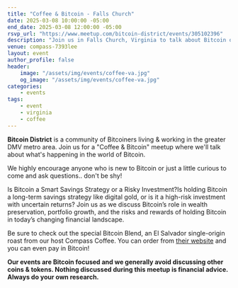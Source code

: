 ```yaml
---
title: "Coffee & Bitcoin - Falls Church"
date: 2025-03-08 10:00:00 -05:00
end_date: 2025-03-08 12:00:00 -05:00
rsvp_url: "https://www.meetup.com/bitcoin-district/events/305102396"
description: "Join us in Falls Church, Virginia to talk about Bitcoin over coffee!"
venue: compass-7393lee
layout: event
author_profile: false
header:
    image: "/assets/img/events/coffee-va.jpg"
    og_image: "/assets/img/events/coffee-va.jpg"
categories:
    - events
tags:
    - event
    - virginia
    - coffee
---
```


**Bitcoin District** is a community of Bitcoiners living & working in the greater DMV metro area. Join us for a "Coffee & Bitcoin" meetup where we'll talk about what's happening in the world of Bitcoin.

We highly encourage anyone who is new to Bitcoin or just a little curious to come and ask questions.. don't be shy!

Is Bitcoin a Smart Savings Strategy or a Risky Investment?Is holding Bitcoin a long-term savings strategy like digital gold, or is it a high-risk investment with uncertain returns? Join us as we discuss Bitcoin’s role in wealth preservation, portfolio growth, and the risks and rewards of holding Bitcoin in today’s changing financial landscape.

Be sure to check out the special Bitcoin Blend, an El Salvador single-origin roast from our host Compass Coffee. You can order from [their website](https://www.compasscoffee.com/products/bitcoin-blend) and you can even pay in Bitcoin!  

**Our events are Bitcoin focused and we generally avoid discussing other coins & tokens. Nothing discussed during this meetup is financial advice. Always do your own research.**